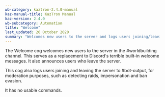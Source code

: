 ```yaml
---
wb-category: kaztron-2.4.0-manual
kaz-manual-title: KazTron Manual
kaz-version: 2.4.0
wb-subcategory: Automation
title: "Welcome"
last_updated: 26 October 2020
summary: "Welcomes new users to the server and logs users joining/leaving."
---
```


The Welcome cog welcomes new users to the server in the #worldbuilding channel. This
serves as a replacement to Discord's terrible built-in welcome messages. It also announces
users who leave the server.

This cog also logs users joining and leaving the server to #bot-output, for
moderation purposes, such as detecting raids, impersonation and ban evasion.

It has no usable commands.